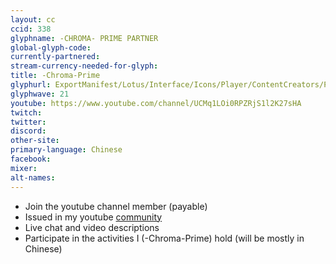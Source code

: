 ```yaml
---
layout: cc
ccid: 338
glyphname: -CHROMA- PRIME PARTNER
global-glyph-code:
currently-partnered:
stream-currency-needed-for-glyph:
title: -Chroma-Prime
glyphurl: ExportManifest/Lotus/Interface/Icons/Player/ContentCreators/PartnerChromaPrime.png
glyphwave: 21
youtube: https://www.youtube.com/channel/UCMq1LOi0RPZRjS1l2K27sHA
twitch:
twitter:
discord:
other-site:
primary-language: Chinese
facebook:
mixer:
alt-names:
---
```

* Join the youtube channel member (payable)
* Issued in my youtube [community](https://www.youtube.com/channel/UCMq1LOi0RPZRjS1l2K27sHA/community)
* Live chat and video descriptions
* Participate in the activities I (-Chroma-Prime) hold (will be mostly in Chinese)
